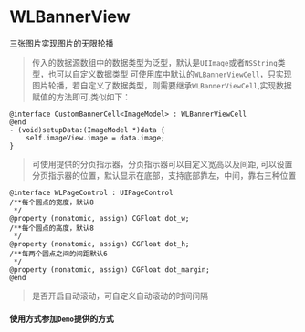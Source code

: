 # WLBannerView
三张图片实现图片的无限轮播

> 传入的数据源数组中的数据类型为泛型，默认是```UIImage```或者```NSString```类型，也可以自定义数据类型
> 可使用库中默认的```WLBannerViewCell```，只实现图片轮播，若自定义了数据类型，则需要继承```WLBannerViewCell```,实现数据赋值的方法即可,类似如下：
```
@interface CustomBannerCell<ImageModel> : WLBannerViewCell
@end
- (void)setupData:(ImageModel *)data {
    self.imageView.image = data.image;
}
```
> 可使用提供的分页指示器，分页指示器可以自定义宽高以及间距, 可以设置分页指示器的位置，默认显示在底部，支持底部靠左，中间，靠右三种位置
```
@interface WLPageControl : UIPageControl
/**每个圆点的宽度，默认8
 */
@property (nonatomic, assign) CGFloat dot_w;
/**每个圆点的高度，默认8
 */
@property (nonatomic, assign) CGFloat dot_h;
/**每两个圆点之间的间距默认6
 */
@property (nonatomic, assign) CGFloat dot_margin;
@end
```
> 是否开启自动滚动，可自定义自动滚动的时间间隔


#### 使用方式参加```Demo```提供的方式





